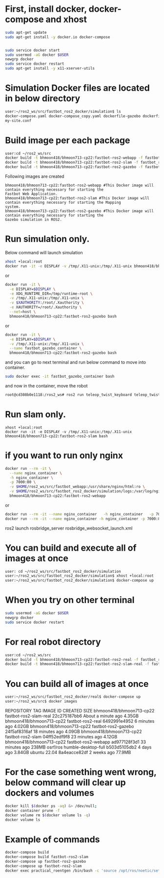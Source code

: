 # First, install docker, docker-compose and xhost

```bash
sudo apt-get update
sudo apt-get install -y docker.io docker-compose


sudo service docker start
sudo usermod -aG docker $USER
newgrp docker
sudo service docker restart
sudo apt-get install -y x11-xserver-utils
```

# Simulation Docker files are located in below directory
```bash
user:~/ros2_ws/src/fastbot_ros2_docker/simulation$ ls
docker-compose.yaml docker-compose_copy.yaml dockerfile-gazebo dockerfile-slam dockerfile-webapp entrypoint.sh
my-site.conf
```


# Build image per each package
```bash
user:cd ~/ros2_ws/src
docker build -t bhmoon418/bhmoon713-cp22:fastbot-ros2-webapp -f fastbot_ros2_docker/simulation/dockerfile-webapp .
docker build -t bhmoon418/bhmoon713-cp22:fastbot-ros2-slam -f fastbot_ros2_docker/simulation/dockerfile-slam .
docker build -t bhmoon418/bhmoon713-cp22:fastbot-ros2-gazebo -f fastbot_ros2_docker/simulation/dockerfile-gazebo .
```
Following images are created
```
bhmoon418/bhmoon713-cp22:fastbot-ros2-webapp #This Docker image will contain everything necessary for starting the
Fastbot Web Application.
bhmoon418/bhmoon713-cp22:fastbot-ros2-slam #This Docker image will contain everything necessary for starting the Mapping
system.
bhmoon418/bhmoon713-cp22:fastbot-ros2-gazebo #This Docker image will contain everything necessary for starting the
Gazebo simulation in ROS2.
```
# Run simulation only.

Below command will launch simulation
```bash
xhost +local:root
docker run -it -e DISPLAY -v /tmp/.X11-unix:/tmp/.X11-unix bhmoon418/bhmoon713-cp22:fastbot-ros2-gazebo bash
```
or

```bash
docker run -it \
  -e DISPLAY=$DISPLAY \
  -e XDG_RUNTIME_DIR=/tmp/runtime-root \
  -v /tmp/.X11-unix:/tmp/.X11-unix \
  -v $XAUTHORITY:/root/.Xauthority \
  -e XAUTHORITY=/root/.Xauthority \
  --net=host \
  bhmoon418/bhmoon713-cp22:fastbot-ros2-gazebo bash
```

or 
```bash
docker run -it \
  -e DISPLAY=$DISPLAY \
  -v /tmp/.X11-unix:/tmp/.X11-unix \
  --name fastbot_gazebo_container \
  bhmoon418/bhmoon713-cp22:fastbot-ros2-gazebo bash
```

and you can go to next terminal and run below command to move into container.

```bash
sudo docker exec -it fastbot_gazebo_container bash
```
and now in the container, move the robot

```bash
root@cd308b0e1118:/ros2_ws# ros2 run teleop_twist_keyboard teleop_twist_keyboard --ros-args --remap cmd_vel:=fastbot/cmd_vel
```

# Run slam only.
```
xhost +local:root
docker run -it -e DISPLAY -v /tmp/.X11-unix:/tmp/.X11-unix bhmoon418/bhmoon713-cp22:fastbot-ros2-slam bash
```
# if you want to run only nginx
```bash
docker run --rm -it \
  --name nginx_container \
  -h nginx_container \
  -p 7000:80 \
  -v $HOME/ros2_ws/src/fastbot_webapp:/usr/share/nginx/html:ro \
  -v $HOME/ros2_ws/src/fastbot_ros2_docker/simulation/logs:/var/log/nginx \
  bhmoon418/bhmoon713-cp22:fastbot-ros2-webapp
```
or
```bash
docker run --rm -it --name nginx_container   -h nginx_container   -p 7000:80   bhmoon418/bhmoon713-cp22:fastbot-ros2-webapp
docker run --rm -it --name nginx_container -h nginx_container -p 7000:80 -p 9090:9090 bhmoon418/bhmoon713-cp22:fastbot-ros2-webapp

```
ros2 launch rosbridge_server rosbridge_websocket_launch.xml


# You can build and execute all of images at once
```bash
user: cd ~/ros2_ws/src/fastbot_ros2_docker/simulation
user:~/ros2_ws/src/fastbot_ros2_docker/simulation$ xhost +local:root
user:~/ros2_ws/src/fastbot_ros2_docker/simulation$ docker-compose up
```


# When you try on other terminal
```bash
sudo usermod -aG docker $USER
newgrp docker
sudo service docker restart
```


# For real robot directory
```bash
user:cd ~/ros2_ws/src
docker build -t bhmoon418/bhmoon713-cp22:fastbot-ros2-real -f fastbot_ros2_docker/real/dockerfile-ros2-real .
docker build -t bhmoon418/bhmoon713-cp22:fastbot-ros2-slam-real -f fastbot_ros2_docker/real/dockerfile-ros2-slam-real .
```
# You can build all of images at once
```bash
user:~/ros2_ws/src/fastbot_ros2_docker/real$ docker-compose up
user:~/ros2_ws/src$ docker images
```

REPOSITORY TAG IMAGE ID CREATED SIZE
bhmoon418/bhmoon713-cp22 fastbot-ros2-slam-real 22c275187bb6 About a minute ago 4.35GB
bhmoon418/bhmoon713-cp22 fastbot-ros2-real 6492991e4952 6 minutes ago 4.02GB
bhmoon418/bhmoon713-cp22 fastbot-ros2-gazebo 24f5af8316af 18 minutes ago 4.09GB
bhmoon418/bhmoon713-cp22 fastbot-ros2-slam 04ff52edf9f8 23 minutes ago 4.12GB
bhmoon418/bhmoon713-cp22 fastbot-ros2-webapp ad977128f3d1 33 minutes ago 238MB
osrf/ros humble-desktop-full b503d5105db2 4 days ago 3.84GB
ubuntu 22.04 8a4eacce82df 2 weeks ago 77.9MB


# For the case something went wrong, below command will clear up dockers and volumes

```bash
docker kill $(docker ps -aq) &> /dev/null;
docker container prune -f
docker volume rm $(docker volume ls -q)
docker volume ls
```



# Example of commands

```bash
docker-compose build
docker-compose build fastbot-ros2-slam
docker-compose up fastbot-ros2-gazebo
docker-compose up fastbot-ros2-slam
docker exec practical_roentgen /bin/bash -c 'source /opt/ros/noetic/setup.bash && rosservice list'
```


